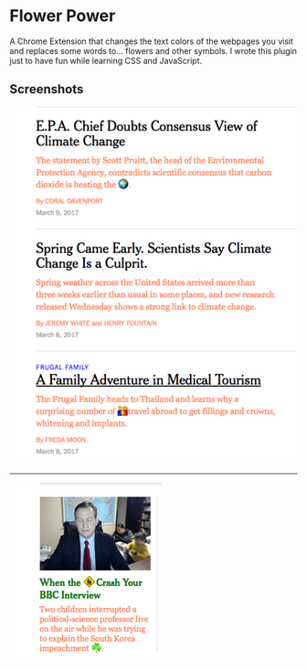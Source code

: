 Flower Power
============================================================================================

A Chrome Extension that changes the text colors of the webpages you visit and replaces some words to... flowers and other symbols.
I wrote this plugin just to have fun while learning CSS and JavaScript.

Screenshots
----------------------------------------------------------------------------------------------

![alt text](screenshot2.png)

-----------------------------------------------------------------------------------------------


![alt text](screenshot3.png)

